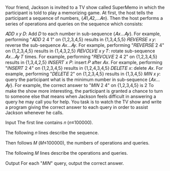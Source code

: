 Your friend, Jackson is invited to a TV show called SuperMemo in which the participant is told to play a memorizing game. At first, the host tells the participant a sequence of numbers, {𝐴1,𝐴2,…𝐴𝑛}. Then the host performs a series of operations and queries on the sequence which consists:

𝐴𝐷𝐷 𝑥 𝑦 𝐷: Add 𝐷 to each number in sub-sequence {𝐴𝑥…𝐴𝑦}. For example, performing "𝐴𝐷𝐷 2 4 1" on {1,2,3,4,5} results in {1,3,4,5,5}
𝑅𝐸𝑉𝐸𝑅𝑆𝐸 𝑥 𝑦: reverse the sub-sequence 𝐴𝑥…𝐴𝑦. For example, performing "𝑅𝐸𝑉𝐸𝑅𝑆𝐸 2 4" on {1,2,3,4,5} results in {1,4,3,2,5}
𝑅𝐸𝑉𝑂𝐿𝑉𝐸 𝑥 𝑦 𝑇: rotate sub-sequence 𝐴𝑥…𝐴𝑦 𝑇 times. For example, performing "𝑅𝐸𝑉𝑂𝐿𝑉𝐸 2 4 2" on {1,2,3,4,5} results in {1,3,4,2,5}
𝐼𝑁𝑆𝐸𝑅𝑇 𝑥 𝑃: insert 𝑃 after 𝐴𝑥. For example, performing "𝐼𝑁𝑆𝐸𝑅𝑇 2 4" on {1,2,3,4,5} results in {1,2,4,3,4,5}
𝐷𝐸𝐿𝐸𝑇𝐸 𝑥: delete 𝐴𝑥. For example, performing "𝐷𝐸𝐿𝐸𝑇𝐸 2" on {1,2,3,4,5} results in {1,3,4,5}
𝑀𝐼𝑁 𝑥 𝑦: query the participant what is the minimum number in sub-sequence {𝐴𝑥…𝐴𝑦}. For example, the correct answer to "𝑀𝐼𝑁 2 4" on {1,2,3,4,5} is 2
To make the show more interesting, the participant is granted a chance to turn to someone else that means when Jackson feels difficult in answering a query he may call you for help. You task is to watch the TV show and write a program giving the correct answer to each query in order to assist Jackson whenever he calls.

Input
The first line contains 𝑛 (𝑛≤100000).

The following 𝑛 lines describe the sequence.

Then follows 𝑀 (𝑀≤100000), the numbers of operations and queries.

The following 𝑀 lines describe the operations and queries.

Output
For each "𝑀𝐼𝑁" query, output the correct answer.
